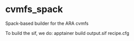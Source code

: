 # cvmfs_spack
Spack-based builder for the ARA cvmfs

To build the sif, we do:
apptainer build output.sif recipe.cfg